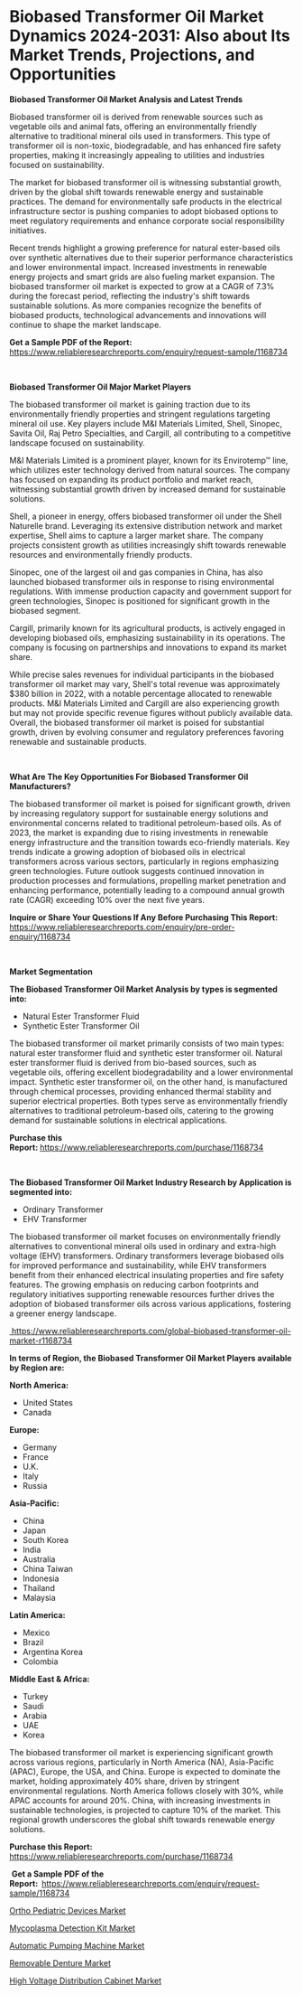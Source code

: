<p><h1>Biobased Transformer Oil Market Dynamics 2024-2031: Also about Its Market Trends, Projections, and Opportunities</h1></p><p><strong>Biobased Transformer Oil Market Analysis and Latest Trends</strong></p>
<p><p>Biobased transformer oil is derived from renewable sources such as vegetable oils and animal fats, offering an environmentally friendly alternative to traditional mineral oils used in transformers. This type of transformer oil is non-toxic, biodegradable, and has enhanced fire safety properties, making it increasingly appealing to utilities and industries focused on sustainability. </p><p>The market for biobased transformer oil is witnessing substantial growth, driven by the global shift towards renewable energy and sustainable practices. The demand for environmentally safe products in the electrical infrastructure sector is pushing companies to adopt biobased options to meet regulatory requirements and enhance corporate social responsibility initiatives. </p><p>Recent trends highlight a growing preference for natural ester-based oils over synthetic alternatives due to their superior performance characteristics and lower environmental impact. Increased investments in renewable energy projects and smart grids are also fueling market expansion. The biobased transformer oil market is expected to grow at a CAGR of 7.3% during the forecast period, reflecting the industry's shift towards sustainable solutions. As more companies recognize the benefits of biobased products, technological advancements and innovations will continue to shape the market landscape.</p></p>
<p><strong>Get a Sample PDF of the Report:&nbsp;</strong> <a href="https://www.reliableresearchreports.com/enquiry/request-sample/1168734?utm_campaign=1781&utm_medium=2&utm_source=Github&utm_content=ia&utm_term=30102024&utm_id=biobased-transformer-oil">https://www.reliableresearchreports.com/enquiry/request-sample/1168734</a></p>
<p>&nbsp;</p>
<p><strong>Biobased Transformer Oil Major Market Players</strong></p>
<p><p>The biobased transformer oil market is gaining traction due to its environmentally friendly properties and stringent regulations targeting mineral oil use. Key players include M&I Materials Limited, Shell, Sinopec, Savita Oil, Raj Petro Specialties, and Cargill, all contributing to a competitive landscape focused on sustainability.</p><p>M&I Materials Limited is a prominent player, known for its Envirotemp™ line, which utilizes ester technology derived from natural sources. The company has focused on expanding its product portfolio and market reach, witnessing substantial growth driven by increased demand for sustainable solutions.</p><p>Shell, a pioneer in energy, offers biobased transformer oil under the Shell Naturelle brand. Leveraging its extensive distribution network and market expertise, Shell aims to capture a larger market share. The company projects consistent growth as utilities increasingly shift towards renewable resources and environmentally friendly products.</p><p>Sinopec, one of the largest oil and gas companies in China, has also launched biobased transformer oils in response to rising environmental regulations. With immense production capacity and government support for green technologies, Sinopec is positioned for significant growth in the biobased segment.</p><p>Cargill, primarily known for its agricultural products, is actively engaged in developing biobased oils, emphasizing sustainability in its operations. The company is focusing on partnerships and innovations to expand its market share.</p><p>While precise sales revenues for individual participants in the biobased transformer oil market may vary, Shell's total revenue was approximately $380 billion in 2022, with a notable percentage allocated to renewable products. M&I Materials Limited and Cargill are also experiencing growth but may not provide specific revenue figures without publicly available data. Overall, the biobased transformer oil market is poised for substantial growth, driven by evolving consumer and regulatory preferences favoring renewable and sustainable products.</p></p>
<p>&nbsp;</p>
<p><strong>What Are The Key Opportunities For Biobased Transformer Oil Manufacturers?</strong></p>
<p><p>The biobased transformer oil market is poised for significant growth, driven by increasing regulatory support for sustainable energy solutions and environmental concerns related to traditional petroleum-based oils. As of 2023, the market is expanding due to rising investments in renewable energy infrastructure and the transition towards eco-friendly materials. Key trends indicate a growing adoption of biobased oils in electrical transformers across various sectors, particularly in regions emphasizing green technologies. Future outlook suggests continued innovation in production processes and formulations, propelling market penetration and enhancing performance, potentially leading to a compound annual growth rate (CAGR) exceeding 10% over the next five years.</p></p>
<p><strong>Inquire or Share Your Questions If Any Before Purchasing This Report:</strong> <a href="https://www.reliableresearchreports.com/enquiry/pre-order-enquiry/1168734?utm_campaign=1781&utm_medium=2&utm_source=Github&utm_content=ia&utm_term=30102024&utm_id=biobased-transformer-oil">https://www.reliableresearchreports.com/enquiry/pre-order-enquiry/1168734</a></p>
<p>&nbsp;</p>
<p><strong>Market Segmentation</strong></p>
<p><strong>The Biobased Transformer Oil Market Analysis by types is segmented into:</strong></p>
<p><ul><li>Natural Ester Transformer Fluid</li><li>Synthetic Ester Transformer Oil</li></ul></p>
<p><p>The biobased transformer oil market primarily consists of two main types: natural ester transformer fluid and synthetic ester transformer oil. Natural ester transformer fluid is derived from bio-based sources, such as vegetable oils, offering excellent biodegradability and a lower environmental impact. Synthetic ester transformer oil, on the other hand, is manufactured through chemical processes, providing enhanced thermal stability and superior electrical properties. Both types serve as environmentally friendly alternatives to traditional petroleum-based oils, catering to the growing demand for sustainable solutions in electrical applications.</p></p>
<p><strong>Purchase this Report:&nbsp;</strong><a href="https://www.reliableresearchreports.com/purchase/1168734?utm_campaign=1781&utm_medium=2&utm_source=Github&utm_content=ia&utm_term=30102024&utm_id=biobased-transformer-oil">https://www.reliableresearchreports.com/purchase/1168734</a></p>
<p>&nbsp;</p>
<p><strong>The Biobased Transformer Oil Market Industry Research by Application is segmented into:</strong></p>
<p><ul><li>Ordinary Transformer</li><li>EHV Transformer</li></ul></p>
<p><p>The biobased transformer oil market focuses on environmentally friendly alternatives to conventional mineral oils used in ordinary and extra-high voltage (EHV) transformers. Ordinary transformers leverage biobased oils for improved performance and sustainability, while EHV transformers benefit from their enhanced electrical insulating properties and fire safety features. The growing emphasis on reducing carbon footprints and regulatory initiatives supporting renewable resources further drives the adoption of biobased transformer oils across various applications, fostering a greener energy landscape.</p></p>
<p><a href="https://www.reliableresearchreports.com/global-biobased-transformer-oil-market-r1168734?utm_campaign=1781&utm_medium=2&utm_source=Github&utm_content=ia&utm_term=30102024&utm_id=biobased-transformer-oil">&nbsp;https://www.reliableresearchreports.com/global-biobased-transformer-oil-market-r1168734</a></p>
<p><strong>In terms of Region, the Biobased Transformer Oil Market Players available by Region are:</strong></p>
<p>
    <p> <strong> North America: </strong>
        <ul>
            <li>United States</li>
            <li>Canada</li>
        </ul>
        </p> 
    <p> <strong> Europe: </strong>
        <ul>
            <li>Germany</li>
            <li>France</li>
            <li>U.K.</li>
            <li>Italy</li>
            <li>Russia</li>
        </ul>
        </p> 
    <p> <strong> Asia-Pacific: </strong>
        <ul>
            <li>China</li>
            <li>Japan</li>
            <li>South Korea</li>
            <li>India</li>
            <li>Australia</li>
            <li>China Taiwan</li>
            <li>Indonesia</li>
            <li>Thailand</li>
            <li>Malaysia</li>
        </ul>
        </p> 
    <p> <strong> Latin America: </strong>
        <ul>
            <li>Mexico</li>
            <li>Brazil</li>
            <li>Argentina Korea</li>
            <li>Colombia</li>
        </ul>
        </p> 
    <p> <strong> Middle East & Africa: </strong>
        <ul>
            <li>Turkey</li>
            <li>Saudi</li>
            <li>Arabia</li>
            <li>UAE</li>
            <li>Korea</li>
        </ul>
    </p>
    </p>
<p><p>The biobased transformer oil market is experiencing significant growth across various regions, particularly in North America (NA), Asia-Pacific (APAC), Europe, the USA, and China. Europe is expected to dominate the market, holding approximately 40% share, driven by stringent environmental regulations. North America follows closely with 30%, while APAC accounts for around 20%. China, with increasing investments in sustainable technologies, is projected to capture 10% of the market. This regional growth underscores the global shift towards renewable energy solutions.</p></p>
<p><strong>Purchase this Report: </strong><a href="https://www.reliableresearchreports.com/purchase/1168734?utm_campaign=1781&utm_medium=2&utm_source=Github&utm_content=ia&utm_term=30102024&utm_id=biobased-transformer-oil">https://www.reliableresearchreports.com/purchase/1168734</a></p>
<p>&nbsp;<strong>Get a Sample PDF of the Report:&nbsp;&nbsp;</strong><a href="https://www.reliableresearchreports.com/enquiry/request-sample/1168734?utm_campaign=1781&utm_medium=2&utm_source=Github&utm_content=ia&utm_term=30102024&utm_id=biobased-transformer-oil">https://www.reliableresearchreports.com/enquiry/request-sample/1168734</a></p>
<p><strong></strong></p>
<p><p><a href="https://www.linkedin.com/pulse/global-ortho-pediatric-devices-market-landscape-future-trends-sq1mf?utm_campaign=1781&utm_medium=2&utm_source=Github&utm_content=ia&utm_term=30102024&utm_id=biobased-transformer-oil">Ortho Pediatric Devices Market</a></p><p><a href="https://www.linkedin.com/pulse/global-perspectives-mycoplasma-detection-kit-market-trends-suarf?utm_campaign=1781&utm_medium=2&utm_source=Github&utm_content=ia&utm_term=30102024&utm_id=biobased-transformer-oil">Mycoplasma Detection Kit Market</a></p><p><a href="https://www.linkedin.com/pulse/disruption-innovation-automatic-pumping-machine-industry-market-tow5e?utm_campaign=1781&utm_medium=2&utm_source=Github&utm_content=ia&utm_term=30102024&utm_id=biobased-transformer-oil">Automatic Pumping Machine Market</a></p><p><a href="https://www.linkedin.com/pulse/unlocking-growth-potential-strategic-analysis-removable-denture-2jnhf?utm_campaign=1781&utm_medium=2&utm_source=Github&utm_content=ia&utm_term=30102024&utm_id=biobased-transformer-oil">Removable Denture Market</a></p><p><a href="https://www.linkedin.com/pulse/global-high-voltage-distribution-cabinet-market-exploring-share-nrnoe?utm_campaign=1781&utm_medium=2&utm_source=Github&utm_content=ia&utm_term=30102024&utm_id=biobased-transformer-oil">High Voltage Distribution Cabinet Market</a></p></p>